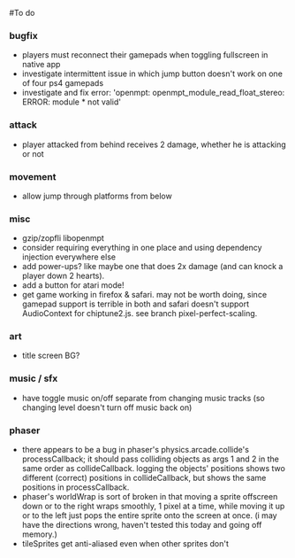 #To do

### bugfix
* players must reconnect their gamepads when toggling fullscreen in native app
* investigate intermittent issue in which jump button doesn't work on one of four ps4 gamepads
* investigate and fix error: 'openmpt: openmpt_module_read_float_stereo: ERROR: module * not valid'

### attack
* player attacked from behind receives 2 damage, whether he is attacking or not

### movement
* allow jump through platforms from below

### misc
* gzip/zopfli libopenmpt
* consider requiring everything in one place and using dependency injection everywhere else
* add power-ups? like maybe one that does 2x damage (and can knock a player down 2 hearts).
* add a button for atari mode!
* get game working in firefox & safari. may not be worth doing, since gamepad support is terrible in both and safari doesn't support AudioContext for chiptune2.js. see branch pixel-perfect-scaling.

### art
* title screen BG?

### music / sfx
* have toggle music on/off separate from changing music tracks (so changing level doesn't turn off music back on)

### phaser
* there appears to be a bug in phaser's physics.arcade.collide's processCallback; it should pass colliding objects as args 1 and 2 in the same order as collideCallback. logging the objects' positions shows two different (correct) positions in collideCallback, but shows the same positions in processCallback.
* phaser's worldWrap is sort of broken in that moving a sprite offscreen down or to the right wraps smoothly, 1 pixel at a time, while moving it up or to the left just pops the entire sprite onto the screen at once. (i may have the directions wrong, haven't tested this today and going off memory.)
* tileSprites get anti-aliased even when other sprites don't
